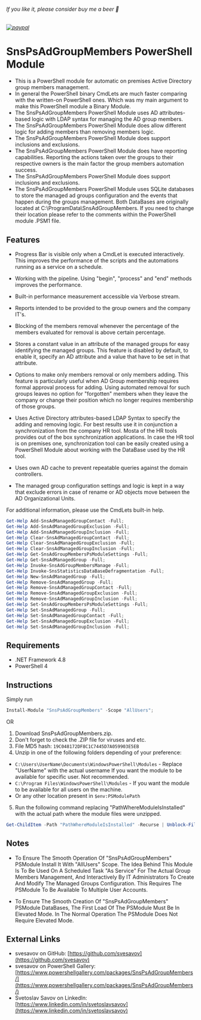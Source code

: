
###### If you like it, please consider buy me a beer :beer:
###### [![paypal](https://www.paypalobjects.com/en_US/i/btn/btn_donateCC_LG.gif)](https://www.paypal.com/cgi-bin/webscr?cmd=_s-xclick&hosted_button_id=6NKR7XQH5E2P2&source=url)


# SnsPsAdGroupMembers PowerShell Module

* This is a PowerShell module for automatic on premises Active Directory group members management.
* In general the PowerShell binary CmdLets are much faster comparing with the written-on PowerShell ones. Which was my main argument to make this PowerShell module a Binary Module.
* The SnsPsAdGroupMembers PowerShell Module uses AD attributes-based logic with LDAP syntax for managing the AD group members.
* The SnsPsAdGroupMembers PowerShell Module does allow different logic for adding members than removing members logic.
* The SnsPsAdGroupMembers PowerShell Module does support inclusions and exclusions.
* The SnsPsAdGroupMembers PowerShell Module does have reporting capabilities. Reporting the actions taken over the groups to their respective owners is the main factor the group members automation success.
* The SnsPsAdGroupMembers PowerShell Module does support inclusions and exclusions.
* The SnsPsAdGroupMembers PowerShell Module uses SQLite databases to store the managed ad groups configuration and the events that happen during the groups management. Both DataBases are originally located at C:\ProgramData\SnsAdGroupMembers. If you need to change their location please refer to the comments within the PowerShell module .PSM1 file.


## Features

* Progress Bar is visible only when a CmdLet is executed interactively. This improves the performance of the scripts and the automations running as a service on a schedule.

* Working with the pipeline. Using "begin", "process" and "end" methods improves the performance.

* Built-in performance measurement accessible via Verbose stream.

* Reports intended to be provided to the group owners and the company IT's.

* Blocking of the members removal whenever the percentage of the members evaluated for removal is above certain percentage.

* Stores a constant value in an attribute of the managed groups for easy identifying the managed groups. This feature is disabled by default, to enable it, specify an AD attribute and a value that have to be set in that attribute. 

* Options to make only members removal or only members adding. This feature is particularly useful when AD Group membership requires formal approval process for adding. Using automated removal for such groups leaves no option for "forgotten" members when they leave the company or change their position which no longer requires membership of those groups.

* Uses Active Directory attributes-based LDAP Syntax to specify the adding and removing logic. For best results use it in conjunction a synchronization from the company HR tool. Mosta of the HR tools provides out of the box synchronization applications. In case the HR tool is on premises one, synchronization tool can be easily created using a PowerShell Module about working with the DataBase used by the HR tool.

* Uses own AD cache to prevent repeatable queries against the domain controllers.

* The managed group configuration settings and logic is kept in a way that exclude errors in case of rename or AD objects move between the AD Organizational Units.

For additional information, please use the CmdLets built-in help.
```powershell
Get-Help Add-SnsAdManagedGroupContact -Full;
Get-Help Add-SnsAdManagedGroupExclusion -Full;
Get-Help Add-SnsAdManagedGroupInclusion -Full;
Get-Help Clear-SnsAdManagedGroupContact -Full;
Get-Help Clear-SnsAdManagedGroupExclusion -Full;
Get-Help Clear-SnsAdManagedGroupInclusion -Full;
Get-Help Get-SnsAdGroupMembersPsModuleSettings -Full;
Get-Help Get-SnsAdManagedGroup -Full;
Get-Help Invoke-SnsAdGroupMembersManage -Full;
Get-Help Invoke-SnsStatisticsDataBaseDefragmentation -Full;
Get-Help New-SnsAdManagedGroup -Full;
Get-Help Remove-SnsAdManagedGroup -Full;
Get-Help Remove-SnsAdManagedGroupContact -Full;
Get-Help Remove-SnsAdManagedGroupExclusion -Full;
Get-Help Remove-SnsAdManagedGroupInclusion -Full;
Get-Help Set-SnsAdGroupMembersPsModuleSettings -Full;
Get-Help Set-SnsAdManagedGroup -Full;
Get-Help Set-SnsAdManagedGroupContact -Full;
Get-Help Set-SnsAdManagedGroupExclusion -Full;
Get-Help Set-SnsAdManagedGroupInclusion -Full;
```


## Requirements

* .NET Framework 4.8
* PowerShell 4


## Instructions

Simply run
```powershell
Install-Module "SnsPsAdGroupMembers" -Scope "AllUsers";
```
OR
1. Download SnsPsAdGroupMembers.zip.
2. Don't forget to check the .ZIP file for viruses and etc.
3. File MD5 hash: `19C048172DF8C1C7445D7A059903E5EB`
4. Unzip in one of the following folders depending of your preference:
* `C:\Users\UserName\Documents\WindowsPowerShell\Modules` - Replace "UserName" with the actual username If you want the module to be available for specific user. Not recommended.
* `C:\Program Files\WindowsPowerShell\Modules` - If you want the module to be available for all users on the machine.
* Or any other location present in `$env:PSModulePath`
5. Run the following command replacing "PathWhereModuleIsInstalled" with the actual path where the module files were unzipped.
```powershell
Get-ChildItem -Path "PathWhereModuleIsInstalled" -Recurse | Unblock-File
```


## Notes

* To Ensure The Smooth Operation Of "SnsPsAdGroupMembers" PSModule Install It With "AllUsers" Scope. The Idea Behind This Module Is To Be Used On A Scheduled Task "As Service" For The Actual Group Members Management, And Interactively By IT Administrators To Create And Modify The Managed Groups Configuration. This Requires The PSModule To Be Available To Multiple User Accounts.

* To Ensure The Smooth Creation Of "SnsPsAdGroupMembers" PSModule DataBases, The First Load Of The PSModule Must Be In Elevated Mode. In The Normal Operation The PSModule Does Not Require Elevated Mode.


## External Links

- svesavov on GitHub: [https://github.com/svesavov](https://github.com/svesavov)
- svesavov on PowerShell Gallery: [https://www.powershellgallery.com/packages/SnsPsAdGroupMembers/](https://www.powershellgallery.com/packages/SnsPsAdGroupMembers/)
- Svetoslav Savov on LinkedIn: [https://www.linkedin.com/in/svetoslavsavov](https://www.linkedin.com/in/svetoslavsavov)


